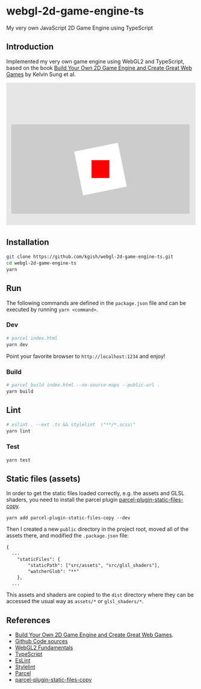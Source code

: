# webgl-2d-game-engine-ts

My very own JavaScript 2D Game Engine using TypeScript

## Introduction

Implemented my very own game engine using WebGL2 and TypeScript, based on the book [Build Your Own 2D Game Engine and Create Great Web Games](https://link.springer.com/book/10.1007/978-1-4842-7377-7) by Kelvin Sung et al.

![](images/screenshot.png)

## Installation

```bash
git clone https://github.com/kgish/webgl-2d-game-engine-ts.git
cd webgl-2d-game-engine-ts
yarn
```

## Run

The following commands are defined in the `package.json` file and can be executed by running `yarn <command>`.

### Dev

```bash
# parcel index.html
yarn dev
```

Point your favorite browser to `http://localhost:1234` and enjoy!

### Build

```bash
# parcel build index.html --no-source-maps --public-url .
yarn build
```

## Lint

```bash
# eslint . --ext .ts && stylelint  \"**/*.scss\"
yarn lint
```

### Test

```bash
yarn test
```

## Static files (assets)

In order to get the static files loaded correctly, e.g. the assets and GLSL shaders, you need to install the parcel plugin [parcel-plugin-static-files-copy](https://github.com/elwin013/parcel-plugin-static-files-copy).

```
yarn add parcel-plugin-static-files-copy --dev
```

Then I created a new `public` directory in the project root, moved all of the assets there, and modified the `.package.json` file:

```
{
  ...
    "staticFiles": {
        "staticPath": ["src/assets", "src/glsl_shaders"],
        "watcherGlob": "**"
    },
  ...    
```

This assets and shaders are copied to the `dist` directory where they can be accessed the usual way as `assets/*` or `glsl_shaders/*`.

## References

* [Build Your Own 2D Game Engine and Create Great Web Games](https://link.springer.com/book/10.1007/978-1-4842-7377-7).
* [Github Code sources](https://github.com/Apress/build-your-own-2d-game-engine-2e)
* [WebGL2 Fundamentals](https://webgl2fundamentals.org)
* [TypeScript](https://www.typescriptlang.org)
* [EsLint](https://eslint.org)
* [Stylelint](https://stylelint.io)
* [Parcel](https://parceljs.org)
* [parcel-plugin-static-files-copy](https://github.com/elwin013/parcel-plugin-static-files-copy)
